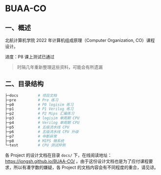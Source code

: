 # BUAA-CO



## 一、概述

北航计算机学院 2022 年计算机组成原理（Computer Organization, CO）课程设计。

进度：P8 课上测试已通过

> 时隔几年重新整理这些资料，可能会有所遗漏



## 二、目录结构

```bash
├─docs         # 项目文档
├─pre          # Pre 练习
├─p0           # P0 logisim 练习
├─p1           # P1 Verilog 练习
├─p2           # P2 Mips 汇编练习 
├─p3           # logisim 单周期 CPU
├─p4           # Verilog 单周期 CPU
├─p5           # 五级流水线 CPU
├─p6           # 五级流水线 CPU 升级
├─p7           # 中断异常
├─p8           # MIPS 微系统
└─test         # CPU 测试样例
```

各 Project 的设计文档在目录 `docs/` 下，在线阅读地址：https://jongsh.github.io/BUAA-CO/ 。由于这份设计文档也是为了应付课程要求，所以有凑字数的嫌疑，各 Project 的文档内容会有不同程度的重合，请见谅。

